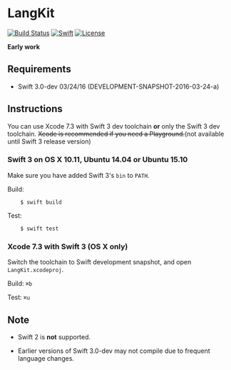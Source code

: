 # LangKit

[![Build Status](https://travis-ci.org/xinranmsn/LangKit.svg?branch=master)](https://travis-ci.org/xinranmsn/LangKit)
[![Swift](https://img.shields.io/badge/Swift-3.0-blue.svg)](https://swift.org/download/#snapshots)
[![License](https://img.shields.io/badge/licence-UIUC-blue.svg)](https://github.com/xinranmsn/LangKit/blob/master/LICENSE)

**Early work**

## Requirements

* Swift 3.0-dev 03/24/16 (DEVELOPMENT-SNAPSHOT-2016-03-24-a)

## Instructions

You can use Xcode 7.3 with Swift 3 dev toolchain **or** only the Swift 3 dev toolchain. ~~Xcode is recommended if you need a Playground.~~(not available until Swift 3 release version)

### Swift 3 on OS X 10.11, Ubuntu 14.04 or Ubuntu 15.10


Make sure you have added Swift 3's `bin` to `PATH`.

Build:
```
    $ swift build
```

Test:
```
    $ swift test
```
### Xcode 7.3 with Swift 3 (OS X only) ###

Switch the toolchain to Swift development snapshot, and open `LangKit.xcodeproj`.

Build: `⌘b`

Test: `⌘u`

## Note

* Swift 2 is **not** supported.

* Earlier versions of Swift 3.0-dev may not compile due to frequent language changes.

